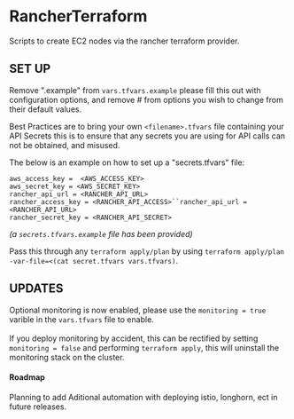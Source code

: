 # RancherTerraform

Scripts to create EC2 nodes via the rancher terraform provider.

## SET UP

Remove ".example" from `vars.tfvars.example`
please fill this out with configuration options, and remove # from options you wish to change from their default values.

Best Practices are to bring your own `<filename>.tfvars` file containing your API Secrets this is to ensure that any secrets you are using for API calls can not be obtained, and misused.

The below is an example on how to set up a "secrets.tfvars" file: <br>

`aws_access_key =  <AWS_ACCESS_KEY>` <br>
`aws_secret_key = <AWS_SECRET_KEY>` <br>
`rancher_api_url = <RANCHER_API_URL>` <br>
`rancher_access_key = <RANCHER_API_ACCESS>``rancher_api_url = <RANCHER_API_URL>` <br>
`rancher_secret_key = <RANCHER_API_SECRET>` <br>

_(a `secrets.tfvars.example` file has been provided)_

Pass this through any `terraform apply/plan` by using `terraform apply/plan -var-file=<(cat secret.tfvars vars.tfvars)`.

## UPDATES
Optional monitoring is now enabled, please use the `monitoring = true` varible in the `vars.tfvars` file to enable. <br> <br>
If you deploy monitoring by accident, this can be rectified by setting `monitoring = false` and performing `terraform apply`, this will uninstall the monitoring stack on the cluster.

#### Roadmap
Planning to add Aditional automation with deploying istio, longhorn, ect in future releases.
